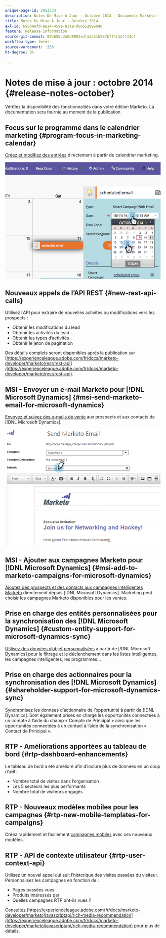 ```yaml
---
unique-page-id: 2953334
description: Notes De Mise À Jour - Octobre 2014 - Documents Marketo - Documentation Du Produit
title: Notes De Mise À Jour - Octobre 2014
exl-id: 698b4efd-ee14-459e-83a9-d06652099040
feature: Release Information
source-git-commit: 09a656c3a0d0002edfa1a61b987bff4c1dff33cf
workflow-type: tm+mt
source-wordcount: '256'
ht-degree: 3%

---
```


# Notes de mise à jour : octobre 2014 {#release-notes-october}

Vérifiez la disponibilité des fonctionnalités dans votre édition Marketo. La documentation sera fournie au moment de la publication.

## Focus sur le programme dans le calendrier marketing {#program-focus-in-marketing-calendar}

[Créez et modifiez des entrées](/help/marketo/product-docs/core-marketo-concepts/marketing-calendar/understanding-the-calendar/understand-enable-program-focus.md) directement à partir du calendrier marketing.

![](assets/image2014-10-20-11-3a48-3a51.png)

## Nouveaux appels de l’API REST {#new-rest-api-calls}

Utilisez l’API pour extraire de nouvelles activités ou modifications vers les prospects :

* Obtenir les modifications du lead
* Obtenir les activités du lead
* Obtenir les types d’activités
* Obtenir le jeton de pagination

Des détails complets seront disponibles après la publication sur [https://experienceleague.adobe.com/fr/docs/marketo-developer/marketo/rest/rest-api](https://experienceleague.adobe.com/fr/docs/marketo-developer/marketo/rest/rest-api).

## MSI - Envoyer un e-mail Marketo pour [!DNL Microsoft Dynamics] {#msi-send-marketo-email-for-microsoft-dynamics}

[Envoyez et suivez des e-mails de vente](/help/marketo/product-docs/marketo-sales-insight/msi-for-microsoft-dynamics/setting-up-and-using/send-a-marketo-sales-email-from-microsoft-dynamics.md) aux prospects et aux contacts de [!DNL Microsoft Dynamics].

![](assets/image2014-10-20-11-3a49-3a25.png)

## MSI - Ajouter aux campagnes Marketo pour [!DNL Microsoft Dynamics] {#msi-add-to-marketo-campaigns-for-microsoft-dynamics}

[Ajoutez des prospects et des contacts aux campagnes intelligentes Marketo](/help/marketo/product-docs/marketo-sales-insight/msi-for-microsoft-dynamics/setting-up-and-using/add-a-lead-contact-to-a-marketo-campaign-from-microsoft-dynamics.md) directement depuis [!DNL Microsoft Dynamics]. Marketing peut choisir les campagnes Marketo disponibles pour les ventes.

## Prise en charge des entités personnalisées pour la synchronisation des [!DNL Microsoft Dynamics] {#custom-entity-support-for-microsoft-dynamics-sync}

[Utilisez des données d’objet personnalisées](/help/marketo/product-docs/crm-sync/microsoft-dynamics-sync/microsoft-dynamics-sync-details/enable-sync-for-a-custom-entity.md) à partir de [!DNL Microsoft Dynamics] pour le filtrage et le déclenchement dans les listes intelligentes, les campagnes intelligentes, les programmes...

## Prise en charge des actionnaires pour la synchronisation des [!DNL Microsoft Dynamics] {#shareholder-support-for-microsoft-dynamics-sync}

Synchronisez les données d’actionnaire de l’opportunité à partir de [!DNL Dynamics]. Sont également prises en charge les opportunités connectées à un compte à l’aide du champ « Compte de Principal » ainsi que les opportunités connectées à un contact à l’aide de la synchronisation « Contact de Principal ».

## RTP - Améliorations apportées au tableau de bord {#rtp-dashboard-enhancements}

Le tableau de bord a été amélioré afin d’inclure plus de données en un coup d’œil :

* Nombre total de visites dans l’organisation
* Les 5 secteurs les plus performants
* Nombre total de visiteurs engagés

## RTP - Nouveaux modèles mobiles pour les campagnes {#rtp-new-mobile-templates-for-campaigns}

Créez rapidement et facilement [campagnes mobiles](/help/marketo/product-docs/web-personalization/using-templates/using-templates-to-create-web-campaigns.md) avec ces nouveaux modèles.

## RTP - API de contexte utilisateur {#rtp-user-context-api}

Utilisez un nouvel appel qui suit l’historique des visites passées du visiteur. Personnalisez les campagnes en fonction de :

* Pages passées vues
* Produits intéressés par
* Quelles campagnes RTP ont-ils vues ?

Consultez [https://experienceleague.adobe.com/fr/docs/marketo-developer/marketo/javascriptapi/rich-media-recommendation](https://experienceleague.adobe.com/fr/docs/marketo-developer/marketo/javascriptapi/rich-media-recommendation) pour plus de détails.
